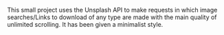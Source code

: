 This small project uses the Unsplash API to make requests in which image searches/Links to download of any type are made with the main quality of unlimited scrolling. It has been given a minimalist style.

